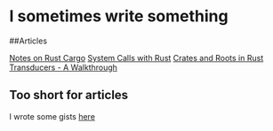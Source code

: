 # I sometimes write something

##Articles

[Notes on Rust Cargo](articles/cargonotes.html)
[System Calls with Rust](articles/syscallsrust.html)
[Crates and Roots in Rust](articles/crates-and-roots.html)
[Transducers - A Walkthrough](articles/transducer.html)


## Too short for articles

I wrote some gists [here](https://gist.github.com/GoWind)